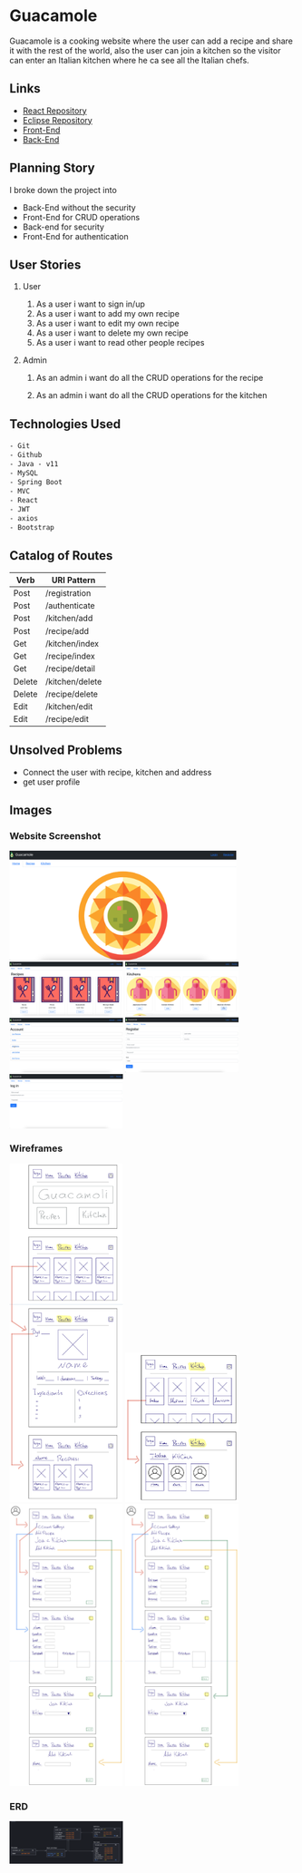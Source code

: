 # Guacamole

Guacamole is a cooking website where the user can add a recipe and share it with the rest of the world, also the user can join a kitchen so the visitor can enter an Italian kitchen where he ca see all the Italian chefs.

## Links

* [React Repository](https://git.generalassemb.ly/mariafelemban/GuacamoleReact)
* [Eclipse Repository](https://git.generalassemb.ly/mariafelemban/GuacamoleEclipse)
* [Front-End](https://pages.git.generalassemb.ly/mariafelemban/GuacamoleReact/)
* [Back-End](http://guacamole-env.eba-mumrxm3n.us-east-2.elasticbeanstalk.com/)


## Planning Story

I broke down the project into
* Back-End without the security
* Front-End for CRUD operations
* Back-end for security
* Front-End for authentication

## User Stories

1. User

    1. As a user i want to sign in/up
    2. As a user i want to add my own recipe
    3. As a user i want to edit my own recipe
    4. As a user i want to delete my own recipe
    5. As a user i want to read other people recipes

2. Admin

    1. As an admin i want do all the CRUD operations for the recipe

    2. As an admin i want do all the CRUD operations for the kitchen

## Technologies Used

    - Git
    - Github
    - Java - v11
    - MySQL
    - Spring Boot
    - MVC
    - React
    - JWT
    - axios
    - Bootstrap

## Catalog of Routes

| Verb        | URI Pattern     |
| ----------- | -----------     |
| Post        | /registration   |
| Post        | /authenticate   |
| Post        | /kitchen/add    |
| Post        | /recipe/add     |
| Get         | /kitchen/index  |
| Get         | /recipe/index   |
| Get         | /recipe/detail  |
| Delete      | /kitchen/delete |
| Delete      | /recipe/delete  |
| Edit        | /kitchen/edit   |
| Edit        | /recipe/edit    |


## Unsolved Problems

* Connect the user with recipe, kitchen and address
* get user profile

## Images

### Website Screenshot

<img src="src/picture/home.png" width="400">
<img src="src/picture/recipe.png" width="200">
<img src="src/picture/kitchen.png" width="200">
<img src="src/picture/account.png" width="200">
<img src="src/picture/register.png" width="200">
<img src="src/picture/login.png" width="200">


### Wireframes

<img src="src/picture/1.jpg" width="200">
<img src="src/picture/2.jpg" width="200">
<img src="src/picture/3.jpg" width="200">
<img src="src/picture/3.jpg" width="200">

### ERD

<img src="src/picture/ERD_project3.png" width="200">
